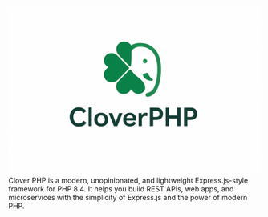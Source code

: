 ![Clover PHP](./art/logo.png)
Clover PHP is a modern, unopinionated, and lightweight Express.js-style framework for PHP 8.4. It helps you build REST APIs, web apps, and microservices with the simplicity of Express.js and the power of modern PHP.

<!--
**Here are some ideas to get you started:**

🙋‍♀️ A short introduction - what is your organization all about?
🌈 Contribution guidelines - how can the community get involved?
👩‍💻 Useful resources - where can the community find your docs? Is there anything else the community should know?
🍿 Fun facts - what does your team eat for breakfast?
🧙 Remember, you can do mighty things with the power of [Markdown](https://docs.github.com/github/writing-on-github/getting-started-with-writing-and-formatting-on-github/basic-writing-and-formatting-syntax)
-->

